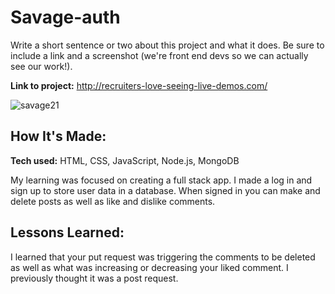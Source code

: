 # Savage-auth
Write a short sentence or two about this project and what it does. Be sure to include a link and a screenshot (we're front end devs so we can actually see our work!).

**Link to project:** http://recruiters-love-seeing-live-demos.com/

![savage21](https://user-images.githubusercontent.com/102834611/171974684-fd9199cd-7fab-4e82-bcd4-5fe7bdae2c33.jpg)

## How It's Made:

**Tech used:** HTML, CSS, JavaScript, Node.js, MongoDB

My learning was focused on creating a full stack app. I made a log in and sign up to store user data in a database. When signed in you can make and delete posts as well as like and dislike comments.

## Lessons Learned:

I learned that your put request was triggering the comments to be deleted as well as what was increasing or decreasing your liked comment. I previously thought it was a post request.
